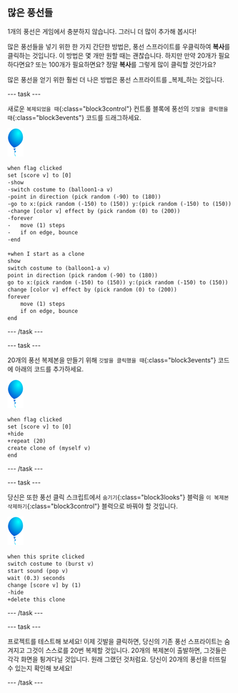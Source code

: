 ## 많은 풍선들

1개의 풍선은 게임에서 충분하지 않습니다. 그러니 더 많이 추가해 봅시다!

많은 풍선들을 넣기 위한 한 가지 간단한 방법은, 풍선 스프라이트를 우클릭하여 **복사**를 클릭하는 것입니다. 이 방법은 몇 개만 원할 때는 괜찮습니다. 하지만 만약 20개가 필요하다면요? 또는 100개가 필요하면요? 정말 **복사**를 그렇게 많이 클릭할 것인가요?

많은 풍선을 얻기 위한 훨씬 더 나은 방법은 풍선 스프라이트를 _복제_하는 것입니다.

--- task ---

새로운 `복제되었을 때`{:class="block3control"} 컨트롤 블록에 풍선의 `깃발을 클릭했을 때`{:class="block3events"} 코드를 드래그하세요.

![풍선 스프라이트](images/balloon-sprite.png)

```blocks3
when flag clicked
set [score v] to [0]
-show
-switch costume to (balloon1-a v)
-point in direction (pick random (-90) to (180))
-go to x:(pick random (-150) to (150)) y:(pick random (-150) to (150))
-change [color v] effect by (pick random (0) to (200))
-forever
-   move (1) steps
-   if on edge, bounce
-end

+when I start as a clone
show
switch costume to (balloon1-a v)
point in direction (pick random (-90) to (180))
go to x:(pick random (-150) to (150)) y:(pick random (-150) to (150))
change [color v] effect by (pick random (0) to (200))
forever
    move (1) steps
    if on edge, bounce
end
```

--- /task ---

--- task ---

20개의 풍선 복제본을 만들기 위해 `깃발을 클릭했을 때`{:class="block3events"} 코드에 아래의 코드를 추가하세요.

![풍선 스프라이트](images/balloon-sprite.png)

```blocks3
when flag clicked
set [score v] to [0]
+hide
+repeat (20)
create clone of (myself v)
end
```

--- /task ---

--- task ---

당신은 또한 풍선 클릭 스크립트에서 `숨기기`{:class="block3looks"} 블럭을 `이 복제본 삭제하기`{:class="block3control"} 블럭으로 바꿔야 할 것입니다.

![풍선 스프라이트](images/balloon-sprite.png)

```blocks3
when this sprite clicked
switch costume to (burst v)
start sound (pop v)
wait (0.3) seconds
change [score v] by (1)
-hide
+delete this clone
```

--- /task ---


--- task ---

프로젝트를 테스트해 보세요! 이제 깃발을 클릭하면, 당신의 기존 풍선 스프라이트는 숨겨지고 그것이 스스로를 20번 복제할 것입니다. 20개의 복제본이 출발하면, 그것들은 각각 화면을 튕겨다닐 것입니다. 원래 그랬던 것처럼요. 당신이 20개의 풍선을 터뜨릴 수 있는지 확인해 보세요!

--- /task ---

